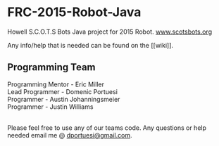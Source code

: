 FRC-2015-Robot-Java
===================
Howell S.C.O.T.S Bots
Java project for 2015 Robot.
www.scotsbots.org

Any info/help that is needed can be found on the [[wiki]].

Programming Team
-------------------
Programming Mentor - Eric Miller <br>
Lead Programmer - Domenic Portuesi <br>
Programmer - Austin Johanningsmeier <br>
Programmer - Justin Williams<br> <br>

Please feel free to use any of our teams code. Any questions or help needed email me @ dportuesi@gmail.com.
